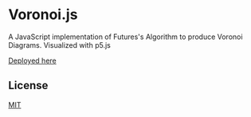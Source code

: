 # Voronoi.js

A JavaScript implementation of Futures's Algorithm to produce Voronoi Diagrams. Visualized with p5.js

[Deployed here](https://wesleyclements.github.io/Voronoi.js/)

## License
[MIT](https://choosealicense.com/licenses/mit/)
